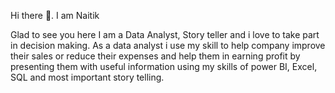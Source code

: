  Hi there 👋. I am Naitik

Glad to see you here 
I am a Data Analyst, Story teller and i love to take part in decision making.
 As a data analyst i use my skill to help company improve their sales or reduce their expenses and help them in earning profit by presenting them with useful information using my skills of power BI, Excel, SQL and most important story telling.
 
